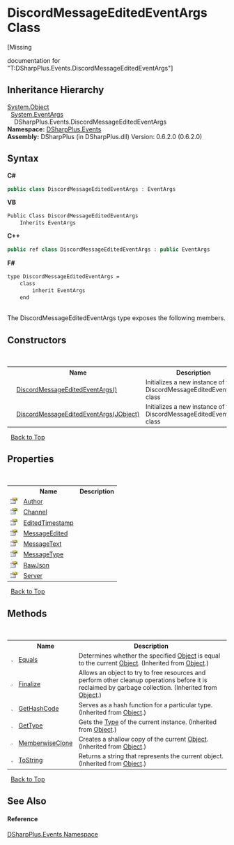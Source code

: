 # DiscordMessageEditedEventArgs Class
 

\[Missing <summary> documentation for "T:DSharpPlus.Events.DiscordMessageEditedEventArgs"\]


## Inheritance Hierarchy
<a href="http://msdn2.microsoft.com/en-us/library/e5kfa45b" target="_blank">System.Object</a><br />&nbsp;&nbsp;<a href="http://msdn2.microsoft.com/en-us/library/118wxtk3" target="_blank">System.EventArgs</a><br />&nbsp;&nbsp;&nbsp;&nbsp;DSharpPlus.Events.DiscordMessageEditedEventArgs<br />
**Namespace:**&nbsp;<a href="c92bdbbe-3dbb-8f2c-d215-691d3e9855e1">DSharpPlus.Events</a><br />**Assembly:**&nbsp;DSharpPlus (in DSharpPlus.dll) Version: 0.6.2.0 (0.6.2.0)

## Syntax

**C#**<br />
``` C#
public class DiscordMessageEditedEventArgs : EventArgs
```

**VB**<br />
``` VB
Public Class DiscordMessageEditedEventArgs
	Inherits EventArgs
```

**C++**<br />
``` C++
public ref class DiscordMessageEditedEventArgs : public EventArgs
```

**F#**<br />
``` F#
type DiscordMessageEditedEventArgs =  
    class
        inherit EventArgs
    end
```

<br />
The DiscordMessageEditedEventArgs type exposes the following members.


## Constructors
&nbsp;<table><tr><th></th><th>Name</th><th>Description</th></tr><tr><td>![Public method](media/pubmethod.gif "Public method")</td><td><a href="4ff67d8f-e296-b01d-2145-70963c53d558">DiscordMessageEditedEventArgs()</a></td><td>
Initializes a new instance of the DiscordMessageEditedEventArgs class</td></tr><tr><td>![Public method](media/pubmethod.gif "Public method")</td><td><a href="eecb82d5-3e07-f2a2-6939-2de58e9394a2">DiscordMessageEditedEventArgs(JObject)</a></td><td>
Initializes a new instance of the DiscordMessageEditedEventArgs class</td></tr></table>&nbsp;
<a href="#discordmessageeditedeventargs-class">Back to Top</a>

## Properties
&nbsp;<table><tr><th></th><th>Name</th><th>Description</th></tr><tr><td>![Public property](media/pubproperty.gif "Public property")</td><td><a href="f596ff2c-33b8-640e-76ec-95d7b7b5664e">Author</a></td><td /></tr><tr><td>![Public property](media/pubproperty.gif "Public property")</td><td><a href="20424369-8f69-ad54-a41f-8ab148701323">Channel</a></td><td /></tr><tr><td>![Public property](media/pubproperty.gif "Public property")</td><td><a href="8c3b16c9-7cd7-47f2-a123-8232029faf15">EditedTimestamp</a></td><td /></tr><tr><td>![Public property](media/pubproperty.gif "Public property")</td><td><a href="94ab99a3-5c6c-4c8e-ee3d-6a739858d26f">MessageEdited</a></td><td /></tr><tr><td>![Public property](media/pubproperty.gif "Public property")</td><td><a href="b4b0da48-a4eb-ec03-02ce-418f7fa2ffc6">MessageText</a></td><td /></tr><tr><td>![Public property](media/pubproperty.gif "Public property")</td><td><a href="8c5c80e9-8da8-d9a1-2382-cfc91a6d00fd">MessageType</a></td><td /></tr><tr><td>![Public property](media/pubproperty.gif "Public property")</td><td><a href="39523ea0-2852-7c9b-34f7-d6afd63c9ed9">RawJson</a></td><td /></tr><tr><td>![Public property](media/pubproperty.gif "Public property")</td><td><a href="85542aec-01c4-ff8b-1d60-e69d1f5d1122">Server</a></td><td /></tr></table>&nbsp;
<a href="#discordmessageeditedeventargs-class">Back to Top</a>

## Methods
&nbsp;<table><tr><th></th><th>Name</th><th>Description</th></tr><tr><td>![Public method](media/pubmethod.gif "Public method")</td><td><a href="http://msdn2.microsoft.com/en-us/library/bsc2ak47" target="_blank">Equals</a></td><td>
Determines whether the specified <a href="http://msdn2.microsoft.com/en-us/library/e5kfa45b" target="_blank">Object</a> is equal to the current <a href="http://msdn2.microsoft.com/en-us/library/e5kfa45b" target="_blank">Object</a>.
 (Inherited from <a href="http://msdn2.microsoft.com/en-us/library/e5kfa45b" target="_blank">Object</a>.)</td></tr><tr><td>![Protected method](media/protmethod.gif "Protected method")</td><td><a href="http://msdn2.microsoft.com/en-us/library/4k87zsw7" target="_blank">Finalize</a></td><td>
Allows an object to try to free resources and perform other cleanup operations before it is reclaimed by garbage collection.
 (Inherited from <a href="http://msdn2.microsoft.com/en-us/library/e5kfa45b" target="_blank">Object</a>.)</td></tr><tr><td>![Public method](media/pubmethod.gif "Public method")</td><td><a href="http://msdn2.microsoft.com/en-us/library/zdee4b3y" target="_blank">GetHashCode</a></td><td>
Serves as a hash function for a particular type.
 (Inherited from <a href="http://msdn2.microsoft.com/en-us/library/e5kfa45b" target="_blank">Object</a>.)</td></tr><tr><td>![Public method](media/pubmethod.gif "Public method")</td><td><a href="http://msdn2.microsoft.com/en-us/library/dfwy45w9" target="_blank">GetType</a></td><td>
Gets the <a href="http://msdn2.microsoft.com/en-us/library/42892f65" target="_blank">Type</a> of the current instance.
 (Inherited from <a href="http://msdn2.microsoft.com/en-us/library/e5kfa45b" target="_blank">Object</a>.)</td></tr><tr><td>![Protected method](media/protmethod.gif "Protected method")</td><td><a href="http://msdn2.microsoft.com/en-us/library/57ctke0a" target="_blank">MemberwiseClone</a></td><td>
Creates a shallow copy of the current <a href="http://msdn2.microsoft.com/en-us/library/e5kfa45b" target="_blank">Object</a>.
 (Inherited from <a href="http://msdn2.microsoft.com/en-us/library/e5kfa45b" target="_blank">Object</a>.)</td></tr><tr><td>![Public method](media/pubmethod.gif "Public method")</td><td><a href="http://msdn2.microsoft.com/en-us/library/7bxwbwt2" target="_blank">ToString</a></td><td>
Returns a string that represents the current object.
 (Inherited from <a href="http://msdn2.microsoft.com/en-us/library/e5kfa45b" target="_blank">Object</a>.)</td></tr></table>&nbsp;
<a href="#discordmessageeditedeventargs-class">Back to Top</a>

## See Also


#### Reference
<a href="c92bdbbe-3dbb-8f2c-d215-691d3e9855e1">DSharpPlus.Events Namespace</a><br />